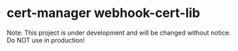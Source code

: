 # cert-manager webhook-cert-lib

Note: This project is under development and will be changed without notice.
Do NOT use in production!
